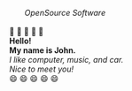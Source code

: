 &nbsp;&nbsp;&nbsp;&nbsp;&nbsp;&nbsp;&nbsp;*OpenSource Software*<br><br>
:car: :car: :car: :car: :car:<br>
**Hello!**<br>
__My name is John.__<br>
*I like computer, music, and car.*<br>
_Nice to meet you!_<br>
<md>
:smile: :smile: :smile: :smile: :smile:
</md>

